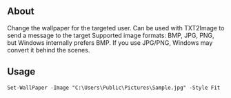 ## About
Change the wallpaper for the targeted user. Can be used with TXT2Image to send a message to the target
Supported image formats: BMP, JPG, PNG, but Windows internally prefers BMP. If you use JPG/PNG, Windows may convert it behind the scenes.

## Usage
`Set-WallPaper -Image "C:\Users\Public\Pictures\Sample.jpg" -Style Fit`

